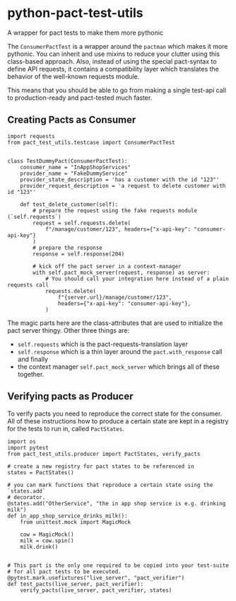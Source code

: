 # python-pact-test-utils
A wrapper for pact tests to make them more pythonic

The `ConsumerPactTest` is a wrapper around the `pactman` which makes it more
pythonic. You can inherit and use mixins to reduce your clutter using this
class-based approach. Also, instead of using the special pact-syntax to define
API requests, it contains a compatibility layer which translates the behavior of
the well-known requests module.

This means that you should be able to go from making a single test-api call to
production-ready and pact-tested much faster.


Creating Pacts as Consumer
--------------------------

    import requests
    from pact_test_utils.testcase import ConsumerPactTest
    
    
    class TestDummyPact(ConsumerPactTest):
        consumer_name = "InAppShopServices"
        provider_name = "FakeDummyService"
        provider_state_description = 'has a customer with the id "123"'
        provider_request_description = 'a request to delete customer with id "123"'
    
        def test_delete_customer(self):
            # prepare the request using the fake requests module (`self.requests`)
            request = self.requests.delete(
                f"/manage/customer/123", headers={"x-api-key": "consumer-api-key"}
            )
            # prepare the response
            response = self.response(204)
    
            # kick off the pact server in a context-manager
            with self.pact_mock_server(request, response) as server:
                # You should call your integration here instead of a plain requests call
                requests.delete(
                    f"{server.url}/manage/customer/123",
                    headers={"x-api-key": "consumer-api-key"},
                )

The magic parts here are the class-attributes that are used to initialize the pact server thingy.
Other three things are:
 - `self.requests` which is the pact-requests-translation layer
 - `self.response` which is a thin layer around the `pact.with_response` call
    and finally
 - the context manager `self.pact_mock_server` which brings all of these together.

Verifying pacts as Producer
---------------------------

To verify pacts you need to reproduce the correct state for the consumer.
All of these instructions how to produce a certain state are kept in a registry
for the tests to run in, called `PactStates`.

    import os
    import pytest
    from pact_test_utils.producer import PactStates, verify_pacts
    
    # create a new registry for pact states to be referenced in
    states = PactStates()
    
    # you can mark functions that reproduce a certain state using the `states.add`
    # decorator.
    @states.add("OtherService", "the in app shop service is e.g. drinking milk")
    def in_app_shop_service_drinks_milk():
        from unittest.mock import MagicMock
    
        cow = MagicMock()
        milk = cow.spin()
        milk.drink()
    

    # This part is the only one required to be copied into your test-suite
    # for all pact tests to be executed.    
    @pytest.mark.usefixtures("live_server", "pact_verifier")
    def test_pacts(live_server, pact_verifier):
        verify_pacts(live_server, pact_verifier, states)
